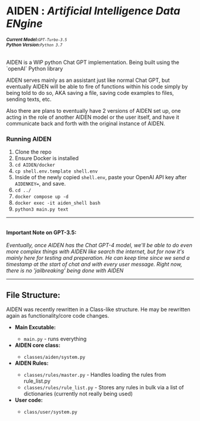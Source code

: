 <H1>AIDEN : <i>Artificial Intelligence Data ENgine</i></h1>

<sub><i><b>Current Model:</b>`GPT-Turbo-3.5`</i></sub>
<br>
<sub><i><b>Python Version:</b>`Python 3.7`</i></sub>
<br>
<br>

<p>AIDEN is a WIP python Chat GPT implementation. Being built using the `openAI` Python library</p>

<p>AIDEN serves mainly as an assistant just like normal Chat GPT, but eventually AIDEN will be able to fire of functions within his code simply by being told to do so, AKA saving a file, saving code examples to files, sending texts, etc. </p>

<p>Also there are plans to eventually have 2 versions of AIDEN set up, one acting in the role of another AIDEN model or the user itself, and have it communicate back and forth with the original instance of AIDEN. </p>

<h3>Running AIDEN </h3>
<ol>
  <li>Clone the repo </li>
  <li>Ensure Docker is installed </li>
  <li><code>cd AIDEN/docker</code> </li>
  <li><code>cp shell.env.template shell.env</code></li>
  <li>Inside of the newly copied <code>shell.env</code>, paste your OpenAI API key after <code>AIDENKEY=</code>, and save.</li>
  <li><code>cd ../</code></li>
  <li><code>docker compose up -d </code></li>
  <li><code>docker exec -it aiden_shell bash</code></li>
  <li><code>python3 main.py text </code></li>
</ol>
<hr></hr>
<p>
  <br>
  <b>Important Note on GPT-3.5:</b>
  <br>
  <br>
  <i>
    Eventually, once AIDEN has the Chat GPT-4 model, we'll be able to do even more complex things with AIDEN like search the internet, but for now it's mainly here for testing and       preperation. He can keep time since we send a timestamp at the start of chat and with every user message. Right now, there is no 'jailbreaking' being done with AIDEN
  </i>
</p>
<hr>
<h2>File Structure:</h2>
<p>AIDEN was recently rewritten in a Class-like structure. He may be rewritten again as functionality/core code changes.</p>
<ul>
  <li><b>Main Excutable:</b></li>
  <ul>
    <li><code>main.py</code> - runs everything</li>
  </ul>
  <li><b>AIDEN core class:</b></li>
  <ul>
    <li><code>classes/aiden/system.py</code></li>
  </ul>
  <li><b>AIDEN Rules:</b></li>
  <ul>
    <li><code>classes/rules/master.py</code> - Handles loading the rules from rule_list.py</li>
    <li><code>classes/rules/rule_list.py</code> - Stores any rules in bulk via a list of dictionaries (currently not really being used)</li>
  </ul>
  <li><b>User code:</b></li>
  <ul>
    <li><code>class/user/system.py</code></li>
  </ul>
</ul>
    
  
